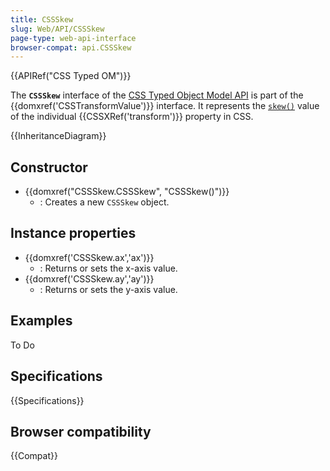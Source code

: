 ```yaml
---
title: CSSSkew
slug: Web/API/CSSSkew
page-type: web-api-interface
browser-compat: api.CSSSkew
---
```


{{APIRef("CSS Typed OM")}}

The **`CSSSkew`** interface of the [CSS Typed Object Model API](/en-US/docs/Web/API/CSS_Object_Model) is part of the {{domxref('CSSTransformValue')}} interface. It represents the [`skew()`](/en-US/docs/Web/CSS/transform-function/skew) value of the individual {{CSSXRef('transform')}} property in CSS.

{{InheritanceDiagram}}

## Constructor

- {{domxref("CSSSkew.CSSSkew", "CSSSkew()")}}
  - : Creates a new `CSSSkew` object.

## Instance properties

- {{domxref('CSSSkew.ax','ax')}}
  - : Returns or sets the x-axis value.
- {{domxref('CSSSkew.ay','ay')}}
  - : Returns or sets the y-axis value.

## Examples

To Do

## Specifications

{{Specifications}}

## Browser compatibility

{{Compat}}
